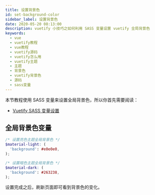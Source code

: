 ```yaml
---
title: 设置背景色
id: set-background-color
sidebar_label: 设置背景色
date: 2020-05-20 08:13:00
description: vuetify 小技巧之如何利用 SASS 变量设置 vuetify 全局背景色
keywords:
  - vue
  - vuetify教程
  - vue教程
  - vuetify源码
  - vuetify怎么用
  - vuetify主题
  - 主题
  - 背景色
  - vuetify背景色
  - 源码
  - sass变量
---
```


本节教程使用 SASS 变量来设置全局背景色，所以你首先需要阅读：

- [Vuetify SASS 变量设置](variables)

## 全局背景色变量

```scss title="src\scss\variables.scss"
/* 设置亮色主题全局背景色 */
$material-light: (
  'background': #e0e0e0,
);

/* 设置暗色主题全局背景色 */
$material-dark: (
  'background': #263238,
);
```

设置完成之后，刷新页面即可看到背景色的变化。
